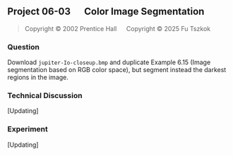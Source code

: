 ## Project 06-03 &emsp; Color Image Segmentation

> Copyright © 2002 Prentice Hall &emsp; Copyright © 2025 Fu Tszkok

### Question

Download `jupiter-Io-closeup.bmp` and duplicate Example 6.15 (Image segmentation based on RGB color space), but segment instead the darkest regions in the image.

### Technical Discussion

[Updating]

### Experiment

[Updating]

